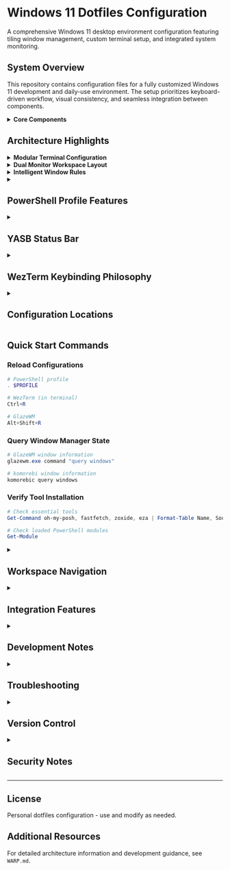 # Windows 11 Dotfiles Configuration

A comprehensive Windows 11 desktop environment configuration featuring tiling window management, custom terminal setup, and integrated system monitoring.

## System Overview

This repository contains configuration files for a fully customized Windows 11 development and daily-use environment. The setup prioritizes keyboard-driven workflow, visual consistency, and seamless integration between components.

<details>
<summary><strong>Core Components</strong></summary>

### Window Management
- **GlazeWM**: Primary tiling window manager with 9 workspaces across dual monitors
- **komorebi**: Alternative tiling window manager (identical workspace configuration)
- **YASB**: Custom status bar with system monitoring, workspace indicators, and media controls
- **tacky-borders**: Visual window border effects
- **whkd**: Windows hotkey daemon for global keybindings

### Terminal Environment
- **WezTerm**: GPU-accelerated terminal emulator with modular Lua configuration
- **PowerShell 7**: Primary shell with extensive customization
- **oh-my-posh**: Cross-shell prompt theme engine (Catppuccin Mocha)
- **starship**: Alternative cross-shell prompt
- **fastfetch**: System information display with custom CHRON0'S-R1G branding

### Shell Enhancement Tools
- **zoxide**: Smart directory navigation (replaces cd)
- **eza**: Modern ls replacement with icons
- **Terminal-Icons**: File and folder icons in terminal
- **posh-git**: Git status integration in prompt

</details>

## Architecture Highlights

<details>
<summary><strong>Modular Terminal Configuration</strong></summary>

WezTerm uses a split-module architecture for maintainability:

```
wezterm/
├── wezterm.lua      # Main entry, platform detection, domain configuration
├── keys.lua         # Complete keybinding setup
├── fonts.lua        # Font configuration
├── decoration.lua   # Visual styling and tab formatting
└── work.lua         # Optional work-specific overrides (not tracked)
```

This separation allows easy customization of specific aspects without touching unrelated configuration.

</details>

<details>
<summary><strong>Dual Monitor Workspace Layout</strong></summary>

Workspaces are distributed across two monitors for optimal workflow:

**Primary Monitor (0)**: Entertainment and gaming
- Workspace 1: Gaming
- Workspace 8: Tools
- Workspace 9: TV/Movies

**Secondary Monitor (1)**: Productivity and development
- Workspace 2: Web browsing
- Workspace 3: Code editor
- Workspace 4: Hacking/Security tools
- Workspace 5: Messaging (Discord, etc.)
- Workspace 6: Multimedia (Spotify)
- Workspace 7: Streaming/Broadcasting

</details>

<details>
<summary><strong>Intelligent Window Rules</strong></summary>

Both window managers implement sophisticated rules for gaming applications:

**Floating Windows**: Game launchers and clients
- League Client, Riot Client
- Epic Games Launcher
- Steam client
- Game library interfaces

**Ignored Windows**: Fullscreen games
- League of Legends (in-game)
- Fortnite (in-game)
- Minecraft
- Unity/Unreal Engine games
- SDL-based applications

This prevents window manager interference with fullscreen games while keeping launchers accessible.

</details>

<details>
<summary><h2>PowerShell Profile Features</h2></summary>

The PowerShell profile (`windows/pwsh/Microsoft.PowerShell_profile.ps1`) implements a robust initialization sequence:

1. **Path Management**: Ensures Scoop and WindowsApps are prioritized
2. **Conditional Module Loading**: Safely imports available modules (Chocolatey, gsudoModule, Terminal-Icons, posh-git)
3. **Prompt Customization**: oh-my-posh with Catppuccin theme
4. **Smart Navigation**: zoxide integration with custom aliases
5. **Visual Feedback**: Custom CHRON0'S-R1G ASCII banner and fastfetch system info

### Key Aliases and Functions

- `cd` → Smart directory jump via zoxide
- `cdi` → Interactive directory search
- `deact` → Virtual environment deactivation with profile reload
- `eza` → Enhanced file listing with icons
- `wal` → pywal color scheme management

</details>

<details>
<summary><h2>YASB Status Bar</h2></summary>

The status bar is organized into three logical groupers:

**Left Section**
- Home menu with quick access links
- Recycle bin indicator
- Windows Update check
- Window manager controls

**Center Section**
- Notification widgets (OBS, GitHub, notes)
- Application launcher
- Clock with calendar popup
- Weather widget
- Wallpaper switcher

**Right Section**
- Active taskbar with window icons
- Media player controls
- System monitor (CPU, Memory, GPU, Disk)
- Bluetooth status
- Power menu

</details>

<details>
<summary><h2>WezTerm Keybinding Philosophy</h2></summary>

Custom keybindings designed to minimize conflicts with PowerShell and other applications:

**Tab Management**
- `Ctrl+1-5`: Direct tab switching
- `Ctrl+Tab` / `Ctrl+Shift+Tab`: Navigate tabs sequentially
- `Ctrl+W`: Close current tab

**Pane Management**
- `Ctrl+Shift+Alt+H`: Split pane horizontally
- `Ctrl+Shift+Alt+X`: Close current pane
- `Ctrl+Z`: Toggle pane zoom

**Terminal Features**
- `Ctrl+F`: Search in scrollback
- `Ctrl+K`: Clear scrollback
- `Ctrl+Alt+O`: Toggle opacity (1.0 ↔ 0.5)
- `Ctrl+Up/Down`: Navigate between prompts (VSCode-style)

**Disabled Keybindings**
- `Shift+Ctrl+Left/Right`: Preserved for PowerShell word navigation

</details>

<details>
<summary><h2>Configuration Locations</h2></summary>

Standard configuration paths follow Windows conventions:

```
C:\Users\nucle\
├── .config\
│   ├── fastfetch\config.jsonc
│   ├── komorebi\komorebi.json
│   └── yasb\
│       ├── config.yaml
│       └── styles.css
├── .glzr\glazewm\config.yaml
├── .wezterm.lua (symlinked to dotfiles)
├── scoop\apps\oh-my-posh\current\themes\
└── Documents\PowerShell\Microsoft.PowerShell_profile.ps1
```

</details>

## Quick Start Commands

### Reload Configurations

```powershell
# PowerShell profile
. $PROFILE

# WezTerm (in terminal)
Ctrl+R

# GlazeWM
Alt+Shift+R
```

### Query Window Manager State

```powershell
# GlazeWM window information
glazewm.exe command "query windows"

# komorebi window information
komorebic query windows
```

### Verify Tool Installation

```powershell
# Check essential tools
Get-Command oh-my-posh, fastfetch, zoxide, eza | Format-Table Name, Source

# Check loaded PowerShell modules
Get-Module
```

<details>
<summary><h2>Workspace Navigation</h2></summary>

### GlazeWM Shortcuts

**Focus Workspaces**: `Alt+1` through `Alt+9`

**Move Windows**: `Alt+Shift+1` through `Alt+Shift+9` (moves and follows)

**Window States**
- `Alt+Shift+Space`: Toggle floating
- `Alt+Shift+T`: Toggle tiling
- `Alt+Shift+F`: Toggle fullscreen
- `Alt+Shift+Q`: Close window

**Window Movement**
- `Alt+H/J/K/L`: Move focus (Vim-style)
- `Alt+Shift+H/J/K/L`: Move window

**Resize Mode**: `Alt+Shift+R` (then use H/J/K/L or arrow keys)

</details>

<details>
<summary><h2>Integration Features</h2></summary>

### WSL Support

WezTerm includes configured WSL domains:
- `WSL:Ubuntu`: Ubuntu distribution
- `WSL:Kali`: Kali Linux distribution

To default to WSL on startup, uncomment in `wezterm.lua`:
```lua
config.default_domain = 'WSL:Kali'
```

### Wallpaper Management

The YASB wallpaper widget integrates with pywal for automatic color scheme generation:

```yaml
run_after:
  - "wal -i '{image}'"
  - "pwsh -File C:\Users\nucle\.config\yasb\inject-wal-colors.ps1"
```

Wallpapers are loaded from: `C:\Users\nucle\Downloads\wALLpapers`

### OBS Integration

YASB includes live OBS recording status:
- Host: 192.168.2.38:4455
- Shows recording/paused/stopped state
- Blinking icon during recording
- Hidden when not recording

</details>

<details>
<summary><h2>Development Notes</h2></summary>

### Safe Module Loading Pattern

The PowerShell profile uses defensive programming for module imports:

```powershell
foreach ($m in 'gsudoModule', 'Terminal-Icons', 'posh-git') {
    if (Get-Module -ListAvailable -Name $m) {
        Import-Module $m -ErrorAction SilentlyContinue
    }
}
```

This ensures the profile loads successfully even when modules are missing.

### zoxide Initialization

Custom initialization to support aliasing:

```powershell
Invoke-Expression (& { (zoxide init powershell --no-cmd | Out-String) })
Set-Alias -Name cd -Value __zoxide_z -Option AllScope -Scope Global -Force
Set-Alias -Name cdi -Value __zoxide_zi -Option AllScope -Scope Global -Force
```

### WezTerm Platform Detection

The configuration detects Windows 11 vs. other platforms:

```lua
local _, stdout, _ = wezterm.run_child_process({ "cmd.exe", "ver" })
local _, _, build, _ = stdout:match("Version ([0-9]+)%.([0-9]+)%.([0-9]+)%.([0-9]+)")
is_windows_11 = tonumber(build) >= 22000
```

This enables Windows 11-specific features like acrylic effects and modern window decorations.

</details>

<details>
<summary><h2>Troubleshooting</h2></summary>

### Window Manager Conflicts

GlazeWM and komorebi cannot run simultaneously:

```powershell
# Stop komorebi before starting GlazeWM
Get-Process komorebi -ErrorAction SilentlyContinue | Stop-Process
glazewm.exe start
```

### Terminal Icons Missing

Verify Nerd Font installation and tool availability:

```powershell
Get-Command oh-my-posh, fastfetch | Format-Table Name, Source
```

Font used: **CaskaydiaMono Nerd Font** at 18pt

### zoxide Not Working

Check if zoxide is in PATH and properly initialized:

```powershell
Get-Command zoxide
zoxide query --list  # Should show tracked directories
```

### YASB Status Bar Issues

1. Verify GlazeWM is running: `Get-Process glazewm`
2. Check config syntax: `C:\Users\nucle\.config\yasb\config.yaml`
3. Review YASB logs (if available)
4. Restart via GlazeWM startup commands

</details>

<details>
<summary><h2>Version Control</h2></summary>

This repository uses conventional commits for clear history:

```powershell
# Feature addition
git commit -m "feat(glazewm): add gaming window ignore rules"

# Configuration update
git commit -m "config(yasb): update system monitor layout"

# Breaking change
git commit -m "feat(wezterm)!: restructure keybindings

BREAKING CHANGE: Ctrl+Shift arrow keys now reserved for pane navigation"
```

</details>

<details>
<summary><h2>Security Notes</h2></summary>

**API Keys and Tokens**: Several configuration files contain hardcoded credentials:
- YASB weather API key
- OBS WebSocket password
- GitHub token (currently empty)

Consider using environment variables for sensitive data in production setups.

</details>

---

## License

Personal dotfiles configuration - use and modify as needed.

## Additional Resources

For detailed architecture information and development guidance, see `WARP.md`.

